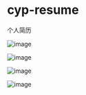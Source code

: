 # cyp-resume
个人简历





![image](http://tva2.sinaimg.cn/large/005Tv2WXgy1ggff8475k7j308t0frabs.jpg)





![image](http://tva1.sinaimg.cn/large/005Tv2WXgy1ggff8i3ajpj308u0fn751.jpg)





![image](http://tvax3.sinaimg.cn/large/005Tv2WXgy1ggff8x98o9j308s0fpjsx.jpg)





![image](http://tvax1.sinaimg.cn/large/005Tv2WXgy1ggff9f6degj308t0fr42d.jpg)